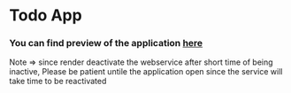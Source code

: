 # Todo App

### You can find preview of the application [here](https://todo-ty3v.onrender.com)
Note => since render deactivate the webservice after short time of being inactive, Please be patient untile the application open since the service will take time to be reactivated
